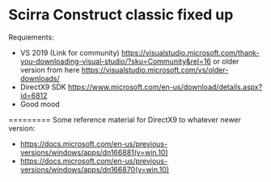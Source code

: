 Scirra Construct classic fixed up
=========
Requiements:
* VS 2019 (Link for community) https://visualstudio.microsoft.com/thank-you-downloading-visual-studio/?sku=Community&rel=16
or older version from here https://visualstudio.microsoft.com/vs/older-downloads/
* DirectX9 SDK https://www.microsoft.com/en-us/download/details.aspx?id=6812
* Good mood

=========
Some reference material for DirectX9 to whatever newer version:
* https://docs.microsoft.com/en-us/previous-versions/windows/apps/dn166881(v=win.10) 
* https://docs.microsoft.com/en-us/previous-versions/windows/apps/dn166870(v=win.10)